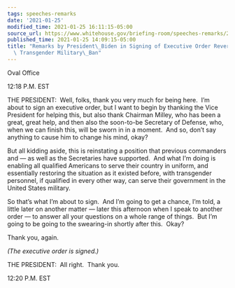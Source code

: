 ```yaml
---
tags: speeches-remarks
date: '2021-01-25'
modified_time: 2021-01-25 16:11:15-05:00
source_url: https://www.whitehouse.gov/briefing-room/speeches-remarks/2021/01/25/remarks-by-president-biden-in-signing-of-executive-order-reversing-the-2018-transgender-military-ban/
published_time: 2021-01-25 14:09:15-05:00
title: "Remarks by President\_Biden in Signing of Executive Order Reversing the 2018\
  \ Transgender Military\_Ban"
---
```

 
Oval Office

12:18 P.M. EST

THE PRESIDENT:  Well, folks, thank you very much for being here.  I’m
about to sign an executive order, but I want to begin by thanking the
Vice President for helping this, but also thank Chairman Milley, who has
been a great, great help, and then also the soon-to-be Secretary of
Defense, who, when we can finish this, will be sworn in in a moment. 
And so, don’t say anything to cause him to change his mind, okay? 

But all kidding aside, this is reinstating a position that previous
commanders and — as well as the Secretaries have supported.  And what
I’m doing is enabling all qualified Americans to serve their country in
uniform, and essentially restoring the situation as it existed before,
with transgender personnel, if qualified in every other way, can serve
their government in the United States military.

So that’s what I’m about to sign.  And I’m going to get a chance, I’m
told, a little later on another matter — later this afternoon when I
speak to another order — to answer all your questions on a whole range
of things.  But I’m going to be going to the swearing-in shortly after
this.  Okay?

Thank you, again.

*(The executive order is signed.)*

THE PRESIDENT:  All right.  Thank you.  

12:20 P.M. EST
